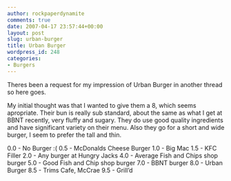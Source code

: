 ```yaml
---
author: rockpaperdynamite
comments: true
date: 2007-04-17 23:57:44+00:00
layout: post
slug: urban-burger
title: Urban Burger
wordpress_id: 248
categories:
- Burgers
---
```


Theres been a request for my impression of Urban Burger in another thread so here goes.

My initial thought was that I wanted to give them a 8, which seems apropriate. Their bun is really sub standard, about the same as what I get at BBNT recently, very fluffy and sugary. They do use good quality ingredients and have significant variety on their menu. Also they go for a short and wide burger, I seem to prefer the tall and thin.

0.0 - No Burger :(
0.5 - McDonalds Cheese Burger
1.0 - Big Mac
1.5 - KFC Filler
2.0 - Any burger at Hungry Jacks
4.0 - Average Fish and Chips shop burger
5.0 - Good Fish and Chip shop burger
7.0 - BBNT burger
8.0 - Urban Burger
8.5 - Trims  Cafe, McCrae
9.5 - Grill’d
